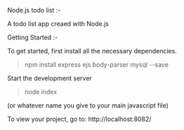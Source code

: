 Node.js todo list :-

A todo list app creaed with Node.js

Getting Started :-

To get started, first install all the necessary dependencies.

>npm install express ejs body-parser mysql --save

Start the development server

>node index

(or whatever name you give to your main javascript file)

To view your project, go to: http://localhost:8082/

